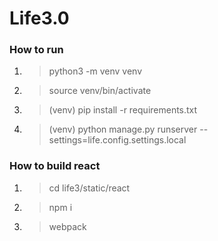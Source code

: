 # Life3.0

### How to run
1. > python3 -m venv venv
2. > source venv/bin/activate
3. > (venv) pip install -r requirements.txt
4. > (venv) python manage.py runserver --settings=life.config.settings.local


### How to build react
1. > cd life3/static/react
2. > npm i
3. > webpack
